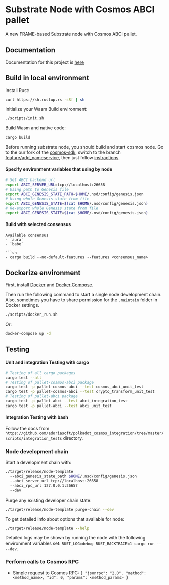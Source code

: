 # Substrate Node with Cosmos ABCI pallet

A new FRAME-based Substrate node with Cosmos ABCI pallet.

## Documentation

Documentation for this project is [here](https://github.com/adoriasoft/polkadot-cosmos-docs)

## Build in local environment

Install Rust:

```sh
curl https://sh.rustup.rs -sSf | sh
```

Initialize your Wasm Build environment:

```sh
./scripts/init.sh
```

Build Wasm and native code:

```sh
cargo build
```

Before running substrate node, you should build and start cosmos node. Go to the our fork of the [cosmos-sdk](https://github.com/adoriasoft/cosmos-sdk/tree/master), switch to the branch [feature/add_nameservice](https://github.com/adoriasoft/cosmos-sdk/tree/feature/add_nameservice), then just follow [instractions](https://github.com/adoriasoft/cosmos-sdk/tree/feature/add_nameservice/simapp).

#### Specify environment variables that using by node

```sh
# Set ABCI backend url
export ABCI_SERVER_URL=tcp://localhost:26658
# Using path to Genesis file
export ABCI_GENESIS_STATE_PATH=$HOME/.nsd/config/genesis.json
# Using whole Genesis state from file
export ABCI_GENESIS_STATE=$(cat $HOME/.nsd/config/genesis.json)
# Re-export whole Genesis state from file
export ABCI_GENESIS_STATE=$(cat $HOME/.nsd/config/genesis.json)
```

#### Build with selected consensus

````
Available consensus
- `aura`
- `babe`

```sh
- cargo build --no-default-features --features <consensus_name>
````

## Dockerize environment

First, install [Docker](https://docs.docker.com/get-docker/) and [Docker Compose](https://docs.docker.com/compose/install/).

Then run the following command to start a single node development chain. Also, sometimes you have to share permission for the `.maintain` folder in Docker settings.

```sh
./scripts/docker_run.sh
```

Or:

```sh
docker-compose up -d
```

## Testing

#### Unit and integration Testing with cargo

```sh
# Testing of all cargo packages
cargo test --all
# Testing of pallet-cosmos-abci package
cargo test -p pallet-cosmos-abci --test cosmos_abci_unit_test
cargo test -p pallet-cosmos-abci --test crypto_transform_unit_test
# Testing of pallet-abci package
cargo test -p pallet-abci --test abci_integration_test
cargo test -p pallet-abci --test abci_unit_test
```

#### Integration Testing with bash

Follow the docs from `https://github.com/adoriasoft/polkadot_cosmos_integration/tree/master/scripts/integration_tests` directory.

### Node development chain

Start a development chain with:

```sh
./target/release/node-template
  --abci_genesis_state_path $HOME/.nsd/config/genesis.json
  --abci_server_url tcp://localhost:26658
  --abci_rpc_url 127.0.0.1:26657
  --dev
```

Purge any existing developer chain state:

```sh
./target/release/node-template purge-chain --dev
```

To get detailed info about options that available for node:

```sh
./target/release/node-template --help
```

Detailed logs may be shown by running the node with the following environment variables set: `RUST_LOG=debug RUST_BACKTRACE=1 cargo run -- --dev`.

### Perform calls to Cosmos RPC

- Simple request to Cosmos RPC:
  `{ "jsonrpc": "2.0", "method": <method_name>, "id": 0, "params": <method_params> }`
